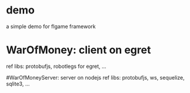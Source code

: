 # demo
a simple demo for flgame framework


# WarOfMoney: client on egret
ref libs: protobufjs, robotlegs for egret, ...

#WarOfMoneyServer: server on nodejs
ref libs: protobufjs, ws, sequelize, sqlite3, ... 

